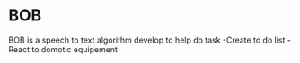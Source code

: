 # BOB
BOB is a speech to text algorithm develop to help do task
-Create to do list
-React to domotic equipement

